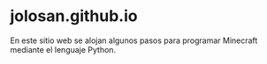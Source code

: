 # jolosan.github.io
En este sitio web se alojan algunos pasos para programar Minecraft mediante el lenguaje Python.
